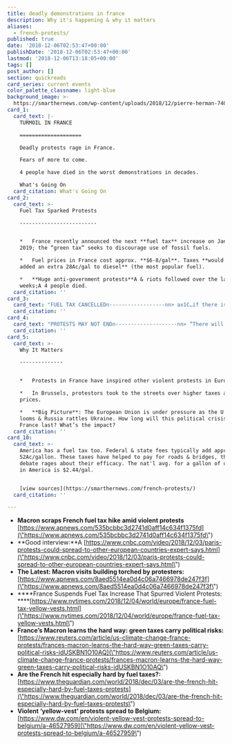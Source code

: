 ```yaml
---
title: deadly demonstrations in france
description: Why it's happening & why it matters
aliases:
  - french-protests/
published: true
date: '2018-12-06T02:53:47+00:00'
publishDate: '2018-12-06T02:53:47+00:00'
lastmod: '2018-12-06T13:18:05+00:00'
tags: []
post_author: []
section: quickreads
card_series: current events
color_palette_classname: light-blue
background_image: >-
  https://smarthernews.com/wp-content/uploads/2018/12/pierre-herman-740713-unsplash-min-scaled.jpg
card_1:
  card_text: |-
    TURMOIL IN FRANCE  

    ====================

    Deadly protests rage in France.

    Fears of more to come.

    4 people have died in the worst demonstrations in decades.

    What's Going On
  card_citation: What's Going On
card_2:
  card_text: >-
    Fuel Tax Sparked Protests

    -------------------------


    *   France recently announced the next **fuel tax** increase on Jan. 1,
    2019; the “green tax” seeks to discourage use of fossil fuels.

    *   Fuel prices in France cost approx. **$6-8/gal**. Taxes **would have
    added an extra 28Ac/gal to diesel** (the most popular fuel).

    *   **Huge anti-government protests**A & riots followed over the last 3
    weeks;A 4 people died.
  card_citation: ''
card_3:
  card_text: "FUEL TAX CANCELLEDn------------------nn> ax1C…if there is such a level of anger … itax19s because we still have a lot of things to improve.ax1Dn> n> Pres. Macron speaking to French lawmakers Wednes. As the threat of more protests loom, lawmakers canceled the fuel tax from the 2019 budget. Macron didn't start the fuel tax - it dates back to 2014 and has gradually risen over the last few years. Regardless, Macron's critics say his policies favor the wealthy."
  card_citation: ''
card_4:
  card_text: "PROTESTS MAY NOT ENDn--------------------nn> “There will be more demonstrations. We remain mobilized.ax1Dn> n> Lionel Cucchi, protestor/spokesman. While the protests started because of the fuel tax, the anger ignited *other* protests varying from farmers wanting higher wages, to students, to truckers threatening to strike. One analyst described protestors as middle class & squeezed by the welfare state - paying high taxes but feeling few benefits."
  card_citation: ''
card_5:
  card_text: >-
    Why It Matters

    --------------


    *   Protests in France have inspired other violent protests in Europe.

    *   In Brussels, protestors took to the streets over higher taxes and food
    prices.

    *   **Big Picture**: The European Union is under pressure as the U.K’s exit
    looms & Russia rattles Ukraine. How long will this political crisis in
    France last? What’s the impact?
  card_citation: ''
card_10:
  card_text: >-
    America has a fuel tax too. Federal & state fees typically add approximately
    52Ac/gallon. These taxes have helped to pay for roads & bridges, though
    debate rages about their efficacy. The nat'l avg. for a gallon of unleaded
    in America is $2.44/gal.


    [view sources](https://smarthernews.com/french-protests/)
  card_citation: ''

---
```

*   **Macron scraps French fuel tax hike amid violent protests**  
    [https://www.apnews.com/535bcbbc3d2741d0aff14c634f1375fd](\"https://www.apnews.com/535bcbbc3d2741d0aff14c634f1375fd\")
*   **Good interview:**A [https://www.cnbc.com/video/2018/12/03/paris-protests-could-spread-to-other-european-countries-expert-says.html](\"https://www.cnbc.com/video/2018/12/03/paris-protests-could-spread-to-other-european-countries-expert-says.html\")
*   **The Latest: Macron visits building torched by protesters:**  
    [https://www.apnews.com/8aed5514ea0d4c06a7466978de247f3f](\"https://www.apnews.com/8aed5514ea0d4c06a7466978de247f3f\")
*   ****France Suspends Fuel Tax Increase That Spurred Violent Protests:  
    ****[https://www.nytimes.com/2018/12/04/world/europe/france-fuel-tax-yellow-vests.html](\"https://www.nytimes.com/2018/12/04/world/europe/france-fuel-tax-yellow-vests.html\")
*   **France’s Macron learns the hard way: green taxes carry political risks:**  
    [https://www.reuters.com/article/us-climate-change-france-protests/frances-macron-learns-the-hard-way-green-taxes-carry-political-risks-idUSKBN1O10AQ](\"https://www.reuters.com/article/us-climate-change-france-protests/frances-macron-learns-the-hard-way-green-taxes-carry-political-risks-idUSKBN1O10AQ\")
*   **Are the French hit especially hard by fuel taxes?:**  
    [https://www.theguardian.com/world/2018/dec/03/are-the-french-hit-especially-hard-by-fuel-taxes-protests](\"https://www.theguardian.com/world/2018/dec/03/are-the-french-hit-especially-hard-by-fuel-taxes-protests\")
*   **Violent ‘yellow-vest’ protests spread to Belgium:**  
    [https://www.dw.com/en/violent-yellow-vest-protests-spread-to-belgium/a-46527959](\"https://www.dw.com/en/violent-yellow-vest-protests-spread-to-belgium/a-46527959\")